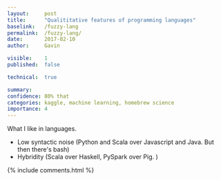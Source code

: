 ```yaml
---
layout:     post
title:      "Qualititative features of programming languages"
baselink:   /fuzzy-lang
permalink:  /fuzzy-lang/
date:       2017-02-10
author:     Gavin   

visible:	1
published:	false

technical: 	true

summary:    
confidence: 80% that 
categories: kaggle, machine learning, homebrew science
importance: 4
---
```



What I like in languages. 
- Low syntactic noise (Python and Scala over Javascript and Java. But then there's bash)
- Hybridity (Scala over Haskell, PySpark over Pig. )



{%  include comments.html %}